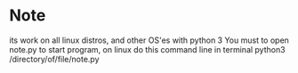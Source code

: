 # Note
its work on all linux distros, and other OS'es with python 3 
You must to open note.py to start program, on linux do this command line in terminal
python3 /directory/of/file/note.py

